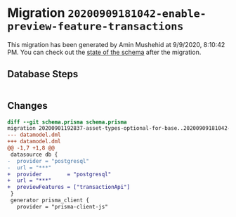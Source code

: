 # Migration `20200909181042-enable-preview-feature-transactions`

This migration has been generated by Amin Mushehid at 9/9/2020, 8:10:42 PM.
You can check out the [state of the schema](./schema.prisma) after the migration.

## Database Steps

```sql

```

## Changes

```diff
diff --git schema.prisma schema.prisma
migration 20200901192837-asset-types-optional-for-base..20200909181042-enable-preview-feature-transactions
--- datamodel.dml
+++ datamodel.dml
@@ -1,7 +1,8 @@
 datasource db {
-  provider = "postgresql"
-  url = "***"
+  provider        = "postgresql"
+  url = "***"
+  previewFeatures = ["transactionApi"]
 }
 generator prisma_client {
   provider = "prisma-client-js"
```


